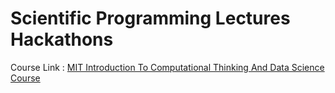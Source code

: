# Scientific Programming Lectures Hackathons

Course Link : [MIT Introduction To Computational Thinking And Data Science Course ](https://ocw.mit.edu/courses/6-0002-introduction-to-computational-thinking-and-data-science-fall-2016/pages/syllabus/)

